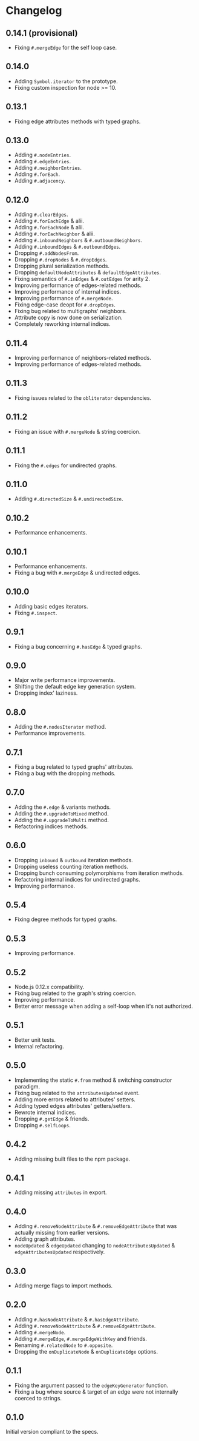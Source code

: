 # Changelog

## 0.14.1 (provisional)

* Fixing `#.mergeEdge` for the self loop case.

## 0.14.0

* Adding `Symbol.iterator` to the prototype.
* Fixing custom inspection for node >= 10.

## 0.13.1

* Fixing edge attributes methods with typed graphs.

## 0.13.0

* Adding `#.nodeEntries`.
* Adding `#.edgeEntries`.
* Adding `#.neighborEntries`.
* Adding `#.forEach`.
* Adding `#.adjacency`.

## 0.12.0

* Adding `#.clearEdges`.
* Adding `#.forEachEdge` & alii.
* Adding `#.forEachNode` & alii.
* Adding `#.forEachNeighbor` & alii.
* Adding `#.inboundNeighbors` & `#.outboundNeighbors`.
* Adding `#.inboundEdges` & `#.outboundEdges`.
* Dropping `#.addNodesFrom`.
* Dropping `#.dropNodes` & `#.dropEdges`.
* Dropping plural serialization methods.
* Dropping `defaultNodeAttributes` & `defaultEdgeAttributes`.
* Fixing semantics of `#.inEdges` & `#.outEdges` for arity 2.
* Improving performance of edges-related methods.
* Improving performance of internal indices.
* Improving performance of `#.mergeNode`.
* Fixing edge-case deopt for `#.dropEdges`.
* Fixing bug related to multigraphs' neighbors.
* Attribute copy is now done on serialization.
* Completely reworking internal indices.

## 0.11.4

* Improving performance of neighbors-related methods.
* Improving performance of edges-related methods.

## 0.11.3

* Fixing issues related to the `obliterator` dependencies.

## 0.11.2

* Fixing an issue with `#.mergeNode` & string coercion.

## 0.11.1

* Fixing the `#.edges` for undirected graphs.

## 0.11.0

* Adding `#.directedSize` & `#.undirectedSize`.

## 0.10.2

* Performance enhancements.

## 0.10.1

* Performance enhancements.
* Fixing a bug with `#.mergeEdge` & undirected edges.

## 0.10.0

* Adding basic edges iterators.
* Fixing `#.inspect`.

## 0.9.1

* Fixing a bug concerning `#.hasEdge` & typed graphs.

## 0.9.0

* Major write performance improvements.
* Shifting the default edge key generation system.
* Dropping index' laziness.

## 0.8.0

* Adding the `#.nodesIterator` method.
* Performance improvements.

## 0.7.1

* Fixing a bug related to typed graphs' attributes.
* Fixing a bug with the dropping methods.

## 0.7.0

* Adding the `#.edge` & variants methods.
* Adding the `#.upgradeToMixed` method.
* Adding the `#.upgradeToMulti` method.
* Refactoring indices methods.

## 0.6.0

* Dropping `inbound` & `outbound` iteration methods.
* Dropping useless counting iteration methods.
* Dropping bunch consuming polymorphisms from iteration methods.
* Refactoring internal indices for undirected graphs.
* Improving performance.

## 0.5.4

* Fixing degree methods for typed graphs.

## 0.5.3

* Improving performance.

## 0.5.2

* Node.js 0.12.x compatibility.
* Fixing bug related to the graph's string coercion.
* Improving performance.
* Better error message when adding a self-loop when it's not authorized.

## 0.5.1

* Better unit tests.
* Internal refactoring.

## 0.5.0

* Implementing the static `#.from` method & switching constructor paradigm.
* Fixing bug related to the `attributesUpdated` event.
* Adding more errors related to attributes' setters.
* Adding typed edges attributes' getters/setters.
* Rewrote internal indices.
* Dropping `#.getEdge` & friends.
* Dropping `#.selfLoops`.

## 0.4.2

* Adding missing built files to the npm package.

## 0.4.1

* Adding missing `attributes` in export.

## 0.4.0

* Adding `#.removeNodeAttribute` & `#.removeEdgeAttribute` that was actually missing from earlier versions.
* Adding graph attributes.
* `nodeUpdated` & `edgeUpdated` changing to `nodeAttributesUpdated` & `edgeAttributesUpdated` respectively.

## 0.3.0

* Adding merge flags to import methods.

## 0.2.0

* Adding `#.hasNodeAttribute` & `#.hasEdgeAttribute`.
* Adding `#.removeNodeAttribute` & `#.removeEdgeAttribute`.
* Adding `#.mergeNode`.
* Adding `#.mergeEdge`, `#.mergeEdgeWithKey` and friends.
* Renaming `#.relatedNode` to `#.opposite`.
* Dropping the `onDuplicateNode` & `onDuplicateEdge` options.

## 0.1.1

* Fixing the argument passed to the `edgeKeyGenerator` function.
* Fixing a bug where source & target of an edge were not internally coerced to strings.

## 0.1.0

Initial version compliant to the specs.
